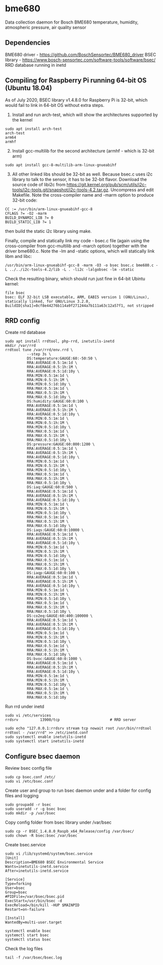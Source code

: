 # bme680
Data collection daemon for Bosch BME680 temperature, humidity, atmospheric pressure, air quality sensor

## Dependencies

BME680 driver - https://github.com/BoschSensortec/BME680_driver
BSEC library - https://www.bosch-sensortec.com/software-tools/software/bsec/
RRD database running in inetd

## Compiling for Raspberry Pi running 64-bit OS (Ubuntu 18.04)

As of July 2020, BSEC library v1.4.8.0 for Raspberry Pi is 32-bit, which would fail to link in 64-bit OS without extra steps.

1. Install and run arch-test, which will show the architectures supported by the kernel

```
sudo apt install arch-test
arch-test
arm64
armhf
```

2. Install gcc-multilib for the second architecture (armhf - which is 32-bit arm)

```
sudo apt install gcc-8-multilib-arm-linux-gnueabihf
```

3. All other linked libs should be 32-bit as well. Because bsec.c uses i2c library to talk to the sensor, it has to be 32-bit flavor. Download the source code of libi2c from https://git.kernel.org/pub/scm/utils/i2c-tools/i2c-tools.git/snapshot/i2c-tools-4.2.tar.gz. Uncompress and edit Makefile. Note the cross-compiler name and -marm option to produce 32-bit code:

```
CC := /usr/bin/arm-linux-gnueabihf-gcc-8
CFLAGS ?= -O2 -marm
BUILD_DYNAMIC_LIB ?= 0
BUILD_STATIC_LIB ?= 1
```

then build the static i2c library using make.

Finally, compile and statically link my code - bsec.c file (again using  the cross-compiler from gcc-multilib and -march option) together with the driver bme680.c. Note the -lm and -static options, which will statically link libm and libc:

```
/usr/bin/arm-linux-gnueabihf-gcc-8 -marm -O3 -o bsec bsec.c bme680.c -L ../../i2c-tools-4.2/lib -L . -li2c -lalgobsec -lm -static
```

Check the resulting binary, which should run just fine in 64-bit Ubintu kernel:

```
file bsec
bsec: ELF 32-bit LSB executable, ARM, EABI5 version 1 (GNU/Linux), statically linked, for GNU/Linux 3.2.0, BuildID[sha1]=0cf8e44276b114a9f271244a7b111a63c12a57f1, not stripped
```

## RRD config

Create rrd database

```
sudo apt install rrdtool, php-rrd, inetutils-inetd
mkdir /var/rrd
rrdtool tune /var/rrd/env.rrd \
          --step 3s \
          DS:temperature:GAUGE:60:-50:50 \
          RRA:AVERAGE:0.5:1m:1d \
          RRA:AVERAGE:0.5:1h:1M \
          RRA:AVERAGE:0.5:1d:10y \
          RRA:MIN:0.5:1m:1d \
          RRA:MIN:0.5:1h:1M \
          RRA:MIN:0.5:1d:10y \
          RRA:MAX:0.5:1m:1d \
          RRA:MAX:0.5:1h:1M \
          RRA:MAX:0.5:1d:10y \
          DS:humidity:GAUGE:60:0:100 \
          RRA:AVERAGE:0.5:1m:1d \
          RRA:AVERAGE:0.5:1h:1M \
          RRA:AVERAGE:0.5:1d:10y \
          RRA:MIN:0.5:1m:1d \
          RRA:MIN:0.5:1h:1M \
          RRA:MIN:0.5:1d:10y \
          RRA:MAX:0.5:1m:1d \
          RRA:MAX:0.5:1h:1M \
          RRA:MAX:0.5:1d:10y \
          DS:pressure:GAUGE:60:800:1200 \
          RRA:AVERAGE:0.5:1m:1d \
          RRA:AVERAGE:0.5:1h:1M \
          RRA:AVERAGE:0.5:1d:10y \
          RRA:MIN:0.5:1m:1d \
          RRA:MIN:0.5:1h:1M \
          RRA:MIN:0.5:1d:10y \
          RRA:MAX:0.5:1m:1d \
          RRA:MAX:0.5:1h:1M \
          RRA:MAX:0.5:1d:10y \
          DS:iaq:GAUGE:60:0:500 \
          RRA:AVERAGE:0.5:1m:1d \
          RRA:AVERAGE:0.5:1h:1M \
          RRA:AVERAGE:0.5:1d:10y \
          RRA:MIN:0.5:1m:1d \
          RRA:MIN:0.5:1h:1M \
          RRA:MIN:0.5:1d:10y \
          RRA:MAX:0.5:1m:1d \
          RRA:MAX:0.5:1h:1M \
          RRA:MAX:0.5:1d:10y \
          DS:iaqs:GAUGE:60:0:10000 \
          RRA:AVERAGE:0.5:1m:1d \
          RRA:AVERAGE:0.5:1h:1M \
          RRA:AVERAGE:0.5:1d:10y \
          RRA:MIN:0.5:1m:1d \
          RRA:MIN:0.5:1h:1M \
          RRA:MIN:0.5:1d:10y \
          RRA:MAX:0.5:1m:1d \
          RRA:MAX:0.5:1h:1M \
          RRA:MAX:0.5:1d:10y \
          DS:iaqp:GAUGE:60:0:100 \
          RRA:AVERAGE:0.5:1m:1d \
          RRA:AVERAGE:0.5:1h:1M \
          RRA:AVERAGE:0.5:1d:10y \
          RRA:MIN:0.5:1m:1d \
          RRA:MIN:0.5:1h:1M \
          RRA:MIN:0.5:1d:10y \
          RRA:MAX:0.5:1m:1d \
          RRA:MAX:0.5:1h:1M \
          RRA:MAX:0.5:1d:10y \
          DS:co2eq:GAUGE:60:400:100000 \
          RRA:AVERAGE:0.5:1m:1d \
          RRA:AVERAGE:0.5:1h:1M \
          RRA:AVERAGE:0.5:1d:10y \
          RRA:MIN:0.5:1m:1d \
          RRA:MIN:0.5:1h:1M \
          RRA:MIN:0.5:1d:10y \
          RRA:MAX:0.5:1m:1d \
          RRA:MAX:0.5:1h:1M \
          RRA:MAX:0.5:1d:10y \
          DS:bvoc:GAUGE:60:0:1000 \
          RRA:AVERAGE:0.5:1m:1d \
          RRA:AVERAGE:0.5:1h:1M \
          RRA:AVERAGE:0.5:1d:10y \
          RRA:MIN:0.5:1m:1d \
          RRA:MIN:0.5:1h:1M \
          RRA:MIN:0.5:1d:10y \
          RRA:MAX:0.5:1m:1d \
          RRA:MAX:0.5:1h:1M \
          RRA:MAX:0.5:1d:10y
```

Run rrd under inetd

```
sudo vi /etc/services
rrdsrv          13900/tcp                       # RRD server

sudo echo "127.0.0.1:rrdsrv stream tcp nowait root /usr/bin/rrdtool rrdtool - /var/rrd" >> /etc/inetd.conf
sudo systemctl enable inetutils-inetd
sudo systemctl start inetutils-inetd
```

## Configure bsec daemon

Review bsec config file

```
sudo cp bsec.conf /etc/
sudo vi /etc/bsec.conf
```

Create user and group to run bsec daemon under and a folder for config files and logging

```
sudo groupadd -r bsec
sudo useradd -r -g bsec bsec
sudo mkdir -p /var/bsec
```

Copy config folder from bsec library under /var/bsec

```
sudo cp -r BSEC_1.4.8.0_Raspb_x64_Release/config /var/bsec/
sudo chown -R bsec:bsec /var/bsec
```

Create bsec.service

```
sudo vi /lib/systemd/system/bsec.service
[Unit]
Description=BME680 BSEC Environmental Service
Wants=inetutils-inetd.service
After=inetutils-inetd.service

[Service]
Type=forking
User=bsec
Group=bsec
#PIDFile=/var/bsec/bsec.pid
ExecStart=/usr/bin/bsec -d
ExecReload=/bin/kill -HUP $MAINPID
Restart=on-failure

[Install]
WantedBy=multi-user.target

systemctl enable bsec
systemctl start bsec
systemctl status bsec
```

Check the log files

```
tail -f /var/bsec/bsec.log
```

